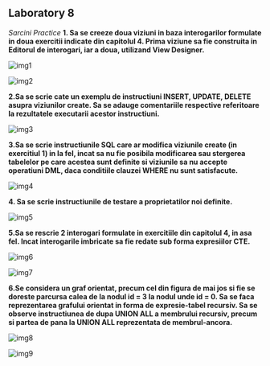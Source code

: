 
## Laboratory 8

*Sarcini Practice*
**1. Sa se creeze doua viziuni in baza interogarilor formulate in doua exercitii indicate din capitolul 4. Prima viziune sa fie construita in Editorul de interogari, iar a doua, utilizand View Designer.**

![img1](https://github.com/nadiusa/Data_Base/blob/master/Lab8/lab8img/lab8ex1aa.PNG)

![img2](https://github.com/nadiusa/Data_Base/blob/master/Lab8/lab8img/lab8ex1.b.PNG)

**2.Sa se scrie cate un exemplu de instructiuni INSERT, UPDATE, DELETE asupra viziunilor create. 
Sa se adauge comentariile respective referitoare la rezultatele executarii acestor instructiuni.**

![img3](https://github.com/nadiusa/Data_Base/blob/master/Lab8/lab8img/lab8ex2.PNG)

**3.Sa se scrie instructiunile SQL care ar modifica viziunile create (in exercitiul 1) in la fel, incat sa nu fie posibila modificarea sau stergerea tabelelor pe care acestea sunt definite si viziunile sa nu accepte operatiuni DML, daca conditiile clauzei WHERE nu sunt satisfacute.**

![img4](https://github.com/nadiusa/Data_Base/blob/master/Lab8/lab8img/lab8ex3.PNG)

**4. Sa se scrie instructiunile de testare a proprietatilor noi definite.**

![img5](https://github.com/nadiusa/Data_Base/blob/master/Lab8/lab8img/lab8ex4.PNG)

**5.Sa se rescrie 2 interogari formulate in exercitiile din capitolul 4, in asa fel. Incat interogarile imbricate sa fie redate sub forma expresiilor CTE.**

![img6](https://github.com/nadiusa/Data_Base/blob/master/Lab8/lab8img/lab8ex5.1.PNG)

![img7](https://github.com/nadiusa/Data_Base/blob/master/Lab8/lab8img/lab8ex5.2.PNG)

**6.Se considera un graf orientat, precum cel din figura de mai jos si fie se doreste parcursa calea de la nodul id = 3 la nodul unde id = 0. Sa se faca reprezentarea grafului orientat in forma de expresie-tabel recursiv. Sa se observe instructiunea de dupa UNION ALL a membrului recursiv, precum si partea de pana la UNION ALL reprezentata de membrul-ancora.**

![img8](https://github.com/nadiusa/Data_Base/blob/master/Lab8/lab8img/lab8ex6.1.PNG)

![img9](https://github.com/nadiusa/Data_Base/blob/master/Lab8/lab8img/lab8ex6.2.PNG)

